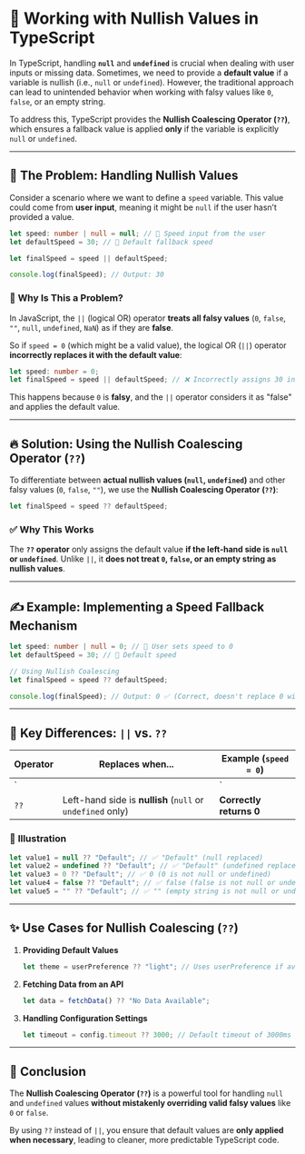 # 🚀 **Working with Nullish Values  in TypeScript**  

In TypeScript, handling **`null`** and **`undefined`** is crucial when dealing with user inputs or missing data. Sometimes, we need to provide a **default value** if a variable is nullish (i.e., `null` or `undefined`). However, the traditional approach can lead to unintended behavior when working with falsy values like `0`, `false`, or an empty string.  

To address this, TypeScript provides the **Nullish Coalescing Operator (`??`)**, which ensures a fallback value is applied **only** if the variable is explicitly `null` or `undefined`.  

---

## 🧐 **The Problem: Handling Nullish Values**  

Consider a scenario where we want to define a `speed` variable. This value could come from **user input**, meaning it might be `null` if the user hasn’t provided a value.  

```typescript
let speed: number | null = null; // 🚗 Speed input from the user
let defaultSpeed = 30; // 🎯 Default fallback speed

let finalSpeed = speed || defaultSpeed;

console.log(finalSpeed); // Output: 30
```

### 🚧 **Why Is This a Problem?**  

In JavaScript, the `||` (logical OR) operator **treats all falsy values** (`0`, `false`, `""`, `null`, `undefined`, `NaN`) as if they are **false**.  

So if `speed = 0` (which might be a valid value), the logical OR (`||`) operator **incorrectly replaces it with the default value**:  

```typescript
let speed: number = 0;
let finalSpeed = speed || defaultSpeed; // ❌ Incorrectly assigns 30 instead of 0
```

This happens because `0` is **falsy**, and the `||` operator considers it as "false" and applies the default value.  

---

## 🔥 **Solution: Using the Nullish Coalescing Operator (`??`)**  

To differentiate between **actual nullish values (`null`, `undefined`)** and other falsy values (`0`, `false`, `""`), we use the **Nullish Coalescing Operator (`??`)**:  

```typescript
let finalSpeed = speed ?? defaultSpeed;
```

### ✅ **Why This Works**  

The **`??` operator** only assigns the default value **if the left-hand side is `null` or `undefined`**. Unlike `||`, it **does not treat `0`, `false`, or an empty string as nullish values**.

---

## ✍️ **Example: Implementing a Speed Fallback Mechanism**  

```typescript
let speed: number | null = 0; // 🚗 User sets speed to 0
let defaultSpeed = 30; // 🎯 Default speed

// Using Nullish Coalescing
let finalSpeed = speed ?? defaultSpeed;

console.log(finalSpeed); // Output: 0 ✅ (Correct, doesn't replace 0 with 30)
```

---

## 🎯 **Key Differences: `||` vs. `??`**

| Operator  | Replaces when...                     | Example (`speed = 0`) |
|-----------|-------------------------------------|---------------------|
| `||`      | Left-hand side is **falsy** (`0`, `false`, `""`, `null`, `undefined`) | **Incorrectly returns 30** |
| `??`      | Left-hand side is **nullish** (`null` or `undefined` only) | **Correctly returns 0** |

### 🎨 **Illustration**  

```typescript
let value1 = null ?? "Default"; // ✅ "Default" (null replaced)
let value2 = undefined ?? "Default"; // ✅ "Default" (undefined replaced)
let value3 = 0 ?? "Default"; // ✅ 0 (0 is not null or undefined)
let value4 = false ?? "Default"; // ✅ false (false is not null or undefined)
let value5 = "" ?? "Default"; // ✅ "" (empty string is not null or undefined)
```

---

## ✨ **Use Cases for Nullish Coalescing (`??`)**  

1. **Providing Default Values**  
   ```typescript
   let theme = userPreference ?? "light"; // Uses userPreference if available, otherwise "light"
   ```

2. **Fetching Data from an API**  
   ```typescript
   let data = fetchData() ?? "No Data Available";
   ```

3. **Handling Configuration Settings**  
   ```typescript
   let timeout = config.timeout ?? 3000; // Default timeout of 3000ms
   ```

---

## 📝 **Conclusion**  

The **Nullish Coalescing Operator (`??`)** is a powerful tool for handling `null` and `undefined` values **without mistakenly overriding valid falsy values** like `0` or `false`.  

By using `??` instead of `||`, you ensure that default values are **only applied when necessary**, leading to cleaner, more predictable TypeScript code.  

